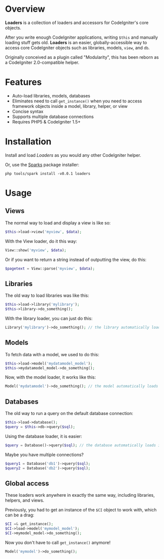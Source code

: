 Overview
========

**Loaders** is a collection of loaders and accessors for CodeIgniter's core objects.

After you write enough CodeIgniter applications, writing `$this` and manually
loading stuff gets old. **Loaders** is an easier, globally-accessible way to
access core CodeIgniter objects such as libraries, models, `view`, and `db`.

Originally conceived as a plugin called "Modularity", this has been reborn
as a CodeIgniter 2.0-compatible helper.

Features
========

* Auto-load libraries, models, databases
* Eliminates need to call `get_instance()` when you need to access framework
  objects inside a model, library, helper, or view
* Concise syntax
* Supports multiple database connections
* Requires PHP5 & CodeIgniter 1.5+

Installation
============

Install and load *Loaders* as you would any other CodeIgniter helper.

Or, use the [Sparks](http://getsparks.org/get-sparks) package installer:

```
php tools/spark install -v0.0.1 loaders
```

Usage
=====

Views
-----

The normal way to load and display a view is like so:

```php
$this->load->view('myview', $data);
```

With the View loader, do it this way:

```php
View::show('myview', $data);
```

Or if you want to return a string instead of outputting the view, do this:

```php
$pagetext = View::parse('myview', $data);
```

Libraries
---------

The old way to load libraries was like this:

```php
$this->load->library('mylibrary');
$this->library->do_something();
```

With the library loader, you can just do this:

```php
Library('mylibrary')->do_something(); // the library automatically loads if needed
```

Models
------

To fetch data with a model, we used to do this:

```php
$this->load->model('mydatamodel_model');
$this->mydatamodel_model->do_something();
```

Now, with the model loader, it works like this:

```php
Model('mydatamodel')->do_something(); // the model automatically loads if needed
```

Databases
---------

The old way to run a query on the default database connection:

```php
$this->load->database();
$query = $this->db->query($sql);
```

Using the database loader, it is easier:

```php
$query = Database()->query($sql); // the database automatically loads if needed
```

Maybe you have multiple connections?

```php
$query1 = Database('db1')->query($sql);
$query2 = Database('db2')->query($sql);
```

Global access
-------------

These loaders work anywhere in exactly the same way, including libraries, helpers, and views.

Previously, you had to get an instance of the `$CI` object to work with, which can be a drag:

```php
$CI =& get_instance();
$CI->load->model('mymodel_model');
$CI->mymodel_model->do_something();
```

Now you don't have to call `get_instance()` anymore!

```php
Model('mymodel')->do_something();
```
